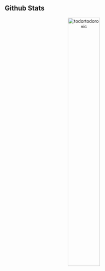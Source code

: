 ## Github Stats  

<div align="center">
<img align="center" src="https://github-readme-stats.vercel.app/api?username=todortodorovic&show_icons=true&locale=en" alt="todortodorovic" width=45% />
</div> 
<!--
**todortodorovic/todortodorovic** is a ✨ _special_ ✨ repository because its `README.md` (this file) appears on your GitHub profile.

Here are some ideas to get you started:

- 🔭 I’m currently working on ...
- 🌱 I’m currently learning ...
- 👯 I’m looking to collaborate on ...
- 🤔 I’m looking for help with ...
- 💬 Ask me about ...
- 📫 How to reach me: ...
- 😄 Pronouns: ...
- ⚡ Fun fact: ...
-->
